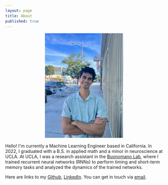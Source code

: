```yaml
---
layout: page
title: About
published: true
---
```

<p align="center"> <img src="headshot.png" alt="Me!" width="250"/> </p>

Hello! I'm currently a Machine Learning Engineer based in California. In 2022, I graduated with a B.S. in applied math and a minor in neuroscience at UCLA. At UCLA, I was a research assistant in the [Buonomano Lab](http://buonomanolab.com), where I trained recurrent neural networks (RNNs) to perform timing and short-term memory tasks and analyzed the dynamics of the trained networks. 

Here are links to my [Github](https://github.com/rehanbchinoy), [LinkedIn](https://www.linkedin.com/in/rehan-chinoy-37420911b/). You can get in touch via [email](mailto:rehanbchinoy@gmail.com).
